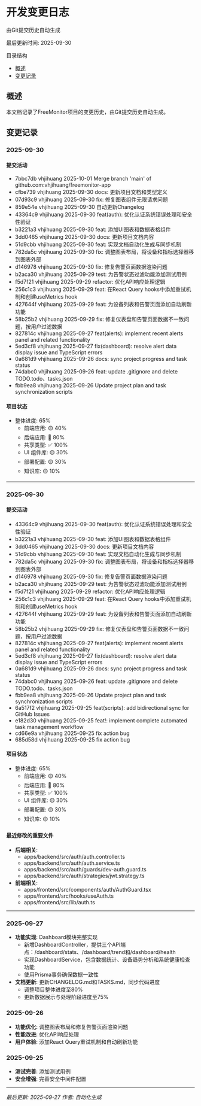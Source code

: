 # 开发变更日志

由Git提交历史自动生成

最后更新时间: 2025-09-30

目录结构
- [概述](#概述)
- [变更记录](#变更记录)

## 概述

本文档记录了FreeMonitor项目的变更历史，由Git提交历史自动生成。

## 变更记录

### 2025-09-30

#### 提交活动

- 7bbc7db vhjihuang 2025-10-01 Merge branch 'main' of github.com:vhjihuang/freemonitor-app
- cfbe739 vhjihuang 2025-09-30 docs: 更新项目文档和类型定义
- 07d93c9 vhjihuang 2025-09-30 fix: 修复图表组件无限请求问题
- 859e54e vhjihuang 2025-09-30 自动更新Changelog
- 43364c9 vhjihuang 2025-09-30 feat(auth): 优化认证系统错误处理和安全性验证
- b3221a3 vhjihuang 2025-09-30 feat: 添加UI图表和数据表格组件
- 3dd0465 vhjihuang 2025-09-30 docs: 更新项目文档内容
- 51d9cbb vhjihuang 2025-09-30 feat: 实现文档自动化生成与同步机制
- 782da5c vhjihuang 2025-09-30 fix: 调整图表布局，将设备和指标选择器移到图表外部
- d146978 vhjihuang 2025-09-30 fix: 修复告警页面数据渲染问题
- b2aca30 vhjihuang 2025-09-29 test: 为告警状态过滤功能添加测试用例
- f5d7f21 vhjihuang 2025-09-29 refactor: 优化API响应处理逻辑
- 256c1c3 vhjihuang 2025-09-29 feat: 在React Query hooks中添加重试机制和创建useMetrics hook
- 427644f vhjihuang 2025-09-29 feat: 为设备列表和告警页面添加自动刷新功能
- 58b25b2 vhjihuang 2025-09-29 fix: 修复仪表盘和告警页面数据不一致问题，按用户过滤数据
- 827814c vhjihuang 2025-09-27 feat(alerts): implement recent alerts panel and related functionality
- 5ed3cf8 vhjihuang 2025-09-27 fix(dashboard): resolve alert data display issue and TypeScript errors
- 0a681d9 vhjihuang 2025-09-26 docs: sync project progress and task status
- 74dabc0 vhjihuang 2025-09-26 feat: update .gitignore and delete TODO.todo、tasks.json
- fbb9ea8 vhjihuang 2025-09-26 Update project plan and task synchronization scripts

#### 项目状态

- 整体进度: 65%
  - 前端应用: 🟡 40%
  - 后端应用: 🔴 80%
  - 共享类型: ✅ 100%
  - UI 组件库: 🟡 30%
  - 部署配置: 🟡 30%
  - 知识库: 🟡 10%

---

### 2025-09-30

#### 提交活动

- 43364c9 vhjihuang 2025-09-30 feat(auth): 优化认证系统错误处理和安全性验证
- b3221a3 vhjihuang 2025-09-30 feat: 添加UI图表和数据表格组件
- 3dd0465 vhjihuang 2025-09-30 docs: 更新项目文档内容
- 51d9cbb vhjihuang 2025-09-30 feat: 实现文档自动化生成与同步机制
- 782da5c vhjihuang 2025-09-30 fix: 调整图表布局，将设备和指标选择器移到图表外部
- d146978 vhjihuang 2025-09-30 fix: 修复告警页面数据渲染问题
- b2aca30 vhjihuang 2025-09-29 test: 为告警状态过滤功能添加测试用例
- f5d7f21 vhjihuang 2025-09-29 refactor: 优化API响应处理逻辑
- 256c1c3 vhjihuang 2025-09-29 feat: 在React Query hooks中添加重试机制和创建useMetrics hook
- 427644f vhjihuang 2025-09-29 feat: 为设备列表和告警页面添加自动刷新功能
- 58b25b2 vhjihuang 2025-09-29 fix: 修复仪表盘和告警页面数据不一致问题，按用户过滤数据
- 827814c vhjihuang 2025-09-27 feat(alerts): implement recent alerts panel and related functionality
- 5ed3cf8 vhjihuang 2025-09-27 fix(dashboard): resolve alert data display issue and TypeScript errors
- 0a681d9 vhjihuang 2025-09-26 docs: sync project progress and task status
- 74dabc0 vhjihuang 2025-09-26 feat: update .gitignore and delete TODO.todo、tasks.json
- fbb9ea8 vhjihuang 2025-09-26 Update project plan and task synchronization scripts
- 6a517f2 vhjihuang 2025-09-25 feat(scripts): add bidirectional sync for GitHub Issues
- e182d30 vhjihuang 2025-09-25 feat!: implement complete automated task management workflow
- cd66e9a vhjihuang 2025-09-25 fix action bug
- 685d58d vhjihuang 2025-09-25 fix action bug

#### 项目状态

- 整体进度: 65%
  - 前端应用: 🟡 40%
  - 后端应用: 🔴 80%
  - 共享类型: ✅ 100%
  - UI 组件库: 🟡 30%
  - 部署配置: 🟡 30%
  - 知识库: 🟡 10%

#### 最近修改的重要文件

- **后端相关**:
  - apps/backend/src/auth/auth.controller.ts
  - apps/backend/src/auth/auth.service.ts
  - apps/backend/src/auth/guards/dev-auth.guard.ts
  - apps/backend/src/auth/strategies/jwt.strategy.ts
- **前端相关**:
  - apps/frontend/src/components/auth/AuthGuard.tsx
  - apps/frontend/src/hooks/useAuth.ts
  - apps/frontend/src/lib/auth.ts

---

### 2025-09-27
- **功能实现**: Dashboard模块完整实现
  - 新增DashboardController，提供三个API端点：/dashboard/stats、/dashboard/trend和/dashboard/health
  - 实现DashboardService，包含数据统计、设备趋势分析和系统健康检查功能
  - 使用Prisma事务确保数据一致性
- **文档更新**: 更新CHANGELOG.md和TASKS.md，同步代码进度
  - 调整项目整体进度至80%
  - 更新数据展示与处理阶段进度至75%

### 2025-09-26
- **功能优化**: 调整图表布局和修复告警页面渲染问题
- **性能改进**: 优化API响应处理
- **用户体验**: 添加React Query重试机制和自动刷新功能

### 2025-09-25
- **测试完善**: 添加测试用例
- **安全增强**: 完善安全中间件配置

---
*最后更新: 2025-09-27*
*作者: 自动化生成*
